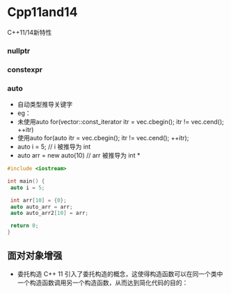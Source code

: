# Cpp11and14
C++11/14新特性

### nullptr
### constexpr
### auto
- 自动类型推导关键字
- eg：
 - 未使用auto   for(vector<int>::const_iterator itr = vec.cbegin(); itr != vec.cend(); ++itr)
 - 使用auto    for(auto itr = vec.cbegin(); itr != vec.cend(); ++itr);
 - auto i = 5;             // i 被推导为 int
 - auto arr = new auto(10) // arr 被推导为 int *

```cpp
#include <iostream>

int main() {
 auto i = 5;

 int arr[10] = {0};
 auto auto_arr = arr;
 auto auto_arr2[10] = arr;

 return 0;
}
```

## 面对对象增强
- 委托构造
C++ 11 引入了委托构造的概念，这使得构造函数可以在同一个类中一个构造函数调用另一个构造函数，从而达到简化代码的目的：
